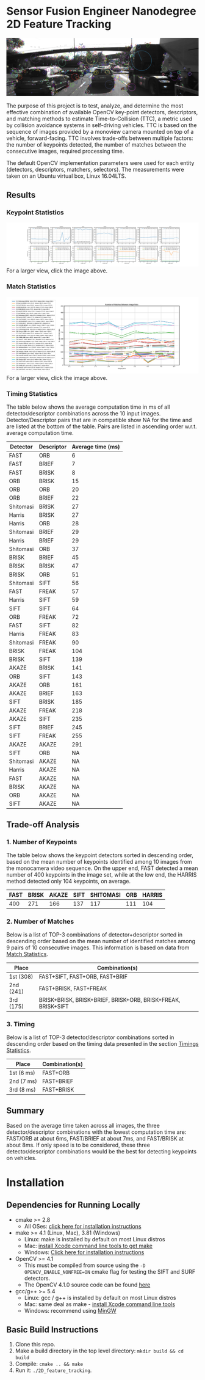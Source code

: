 # Sensor Fusion Engineer Nanodegree 2D Feature Tracking

![visualization.png](images/keypoints.png)

The purpose of this project is to test, analyze, and determine the most effective combination of available OpenCV key-point detectors, descriptors, and matching methods to estimate Time-to-Collision (TTC), a metric used by collision avoidance systems in self-driving vehicles. TTC is based on the sequence of images provided by a monoview camera mounted on top of a vehicle, forward-facing. TTC involves trade-offs between multiple factors: the number of keypoints detected, the number of matches between the consecutive images, required processing time. 

The default OpenCV implementation parameters were used for each entity (detectors, descriptors, matchers, selectors). The measurements were taken on an Ubuntu virtual box, Linux 16.04LTS.

## Results

### Keypoint Statistics
![keypoints.png](figures/keypoints.png)
For a larger view, click the image above.

### Match Statistics
![matching_stats.png](figures/matching_stats.png)
For a larger view, click the image above.

### Timing Statistics
The table below shows the average computation time in ms of all detector/descriptor combinations across the 10 input images. Detector/Descriptor pairs that are in compatible show NA for the time and are listed at the bottom of the table. Pairs are listed in ascending order w.r.t. average computation time.

| Detector  | Descriptor | Average time (ms) |
|-----------|------------|-------------------|
| FAST      | ORB        | 6                 |
| FAST      | BRIEF      | 7                 |
| FAST      | BRISK      | 8                 |
| ORB       | BRISK      | 15                |
| ORB       | ORB        | 20                |
| ORB       | BRIEF      | 22                |
| Shitomasi | BRISK      | 27                |
| Harris    | BRISK      | 27                |
| Harris    | ORB        | 28                |
| Shitomasi | BRIEF      | 29                |
| Harris    | BRIEF      | 29                |
| Shitomasi | ORB        | 37                |
| BRISK     | BRIEF      | 45                |
| BRISK     | BRISK      | 47                |
| BRISK     | ORB        | 51                |
| Shitomasi | SIFT       | 56                |
| FAST      | FREAK      | 57                |
| Harris    | SIFT       | 59                |
| SIFT      | SIFT       | 64                |
| ORB       | FREAK      | 72                |
| FAST      | SIFT       | 82                |
| Harris    | FREAK      | 83                |
| Shitomasi | FREAK      | 90                |
| BRISK     | FREAK      | 104               |
| BRISK     | SIFT       | 139               |
| AKAZE     | BRISK      | 141               |
| ORB       | SIFT       | 143               |
| AKAZE     | ORB        | 161               |
| AKAZE     | BRIEF      | 163               |
| SIFT      | BRISK      | 185               |
| AKAZE     | FREAK      | 218               |
| AKAZE     | SIFT       | 235               |
| SIFT      | BRIEF      | 245               |
| SIFT      | FREAK      | 255               |
| AKAZE     | AKAZE      | 291               |
| SIFT      | ORB        | NA                |
| Shitomasi | AKAZE      | NA                |
| Harris    | AKAZE      | NA                |
| FAST      | AKAZE      | NA                |
| BRISK     | AKAZE      | NA                |
| ORB       | AKAZE      | NA                |
| SIFT      | AKAZE      | NA                |

## Trade-off Analysis

### 1. Number of Keypoints
The table below shows the keypoint detectors sorted in descending order, based on the mean number of keypoints identified among 10 images from the monocamera video sequence. On the upper end, FAST detected a mean number of 400 keypoints in the image set, while at the low end, the HARRIS method detected only 104 keypoints, on average.  


| FAST  | BRISK | AKAZE | SIFT | SHITOMASI | ORB | HARRIS |
|-------|-------|-------|------|-----------|-----|--------|
| 400   | 271   | 166   | 137  | 117       | 111 | 104    |


### 2. Number of Matches
Below is a list of TOP-3 combinations of detector+descriptor sorted in descending order based on the mean number of identified matches among 9 pairs of 10 consecutive images. This information is based on data from [Match Statistics](#match-statistics).   

| Place     | Combination(s)                                                            |  
|-----------|---------------------------------------------------------------------------|  
| 1st (308) | FAST+SIFT, FAST+ORB, FAST+BRIF                                            |  
| 2nd (241) | FAST+BRISK, FAST+FREAK                                                    |  
| 3rd (175) | BRISK+BRISK, BRISK+BRIEF, BRISK+ORB, BRISK+FREAK, BRISK+SIFT              |  


### 3. Timing
Below is a list of TOP-3 detector/descriptor combinations sorted in descending order based on the  timing data presented in the section [Timings Statistics](#Timing-Statistics).   

| Place      | Combination(s)       |  
|------------|----------------------|  
| 1st (6 ms) | FAST+ORB             |  
| 2nd (7 ms) | FAST+BRIEF           |  
| 3rd (8 ms) | FAST+BRISK           |   

## Summary
Based on the average time taken across all images, the three detector/descriptor combinations with the lowest computation time are: FAST/ORB at about 6ms, FAST/BRIEF at about 7ms, and FAST/BRISK at about 8ms. If only speed is to be considered, these three detector/descriptor combinations would be the best for detecting keypoints on vehicles.

# Installation

## Dependencies for Running Locally
* cmake >= 2.8
  * All OSes: [click here for installation instructions](https://cmake.org/install/)
* make >= 4.1 (Linux, Mac), 3.81 (Windows)
  * Linux: make is installed by default on most Linux distros
  * Mac: [install Xcode command line tools to get make](https://developer.apple.com/xcode/features/)
  * Windows: [Click here for installation instructions](http://gnuwin32.sourceforge.net/packages/make.htm)
* OpenCV >= 4.1
  * This must be compiled from source using the `-D OPENCV_ENABLE_NONFREE=ON` cmake flag for testing the SIFT and SURF detectors.
  * The OpenCV 4.1.0 source code can be found [here](https://github.com/opencv/opencv/tree/4.1.0)
* gcc/g++ >= 5.4
  * Linux: gcc / g++ is installed by default on most Linux distros
  * Mac: same deal as make - [install Xcode command line tools](https://developer.apple.com/xcode/features/)
  * Windows: recommend using [MinGW](http://www.mingw.org/)

## Basic Build Instructions

1. Clone this repo.
2. Make a build directory in the top level directory: `mkdir build && cd build`
3. Compile: `cmake .. && make`
4. Run it: `./2D_feature_tracking`.